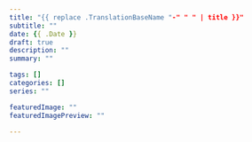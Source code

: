 ```yaml
---
title: "{{ replace .TranslationBaseName "-" " " | title }}"
subtitle: ""
date: {{ .Date }}
draft: true
description: ""
summary: "" 

tags: []
categories: []
series: ""

featuredImage: ""
featuredImagePreview: ""

---
```


<!--more-->

